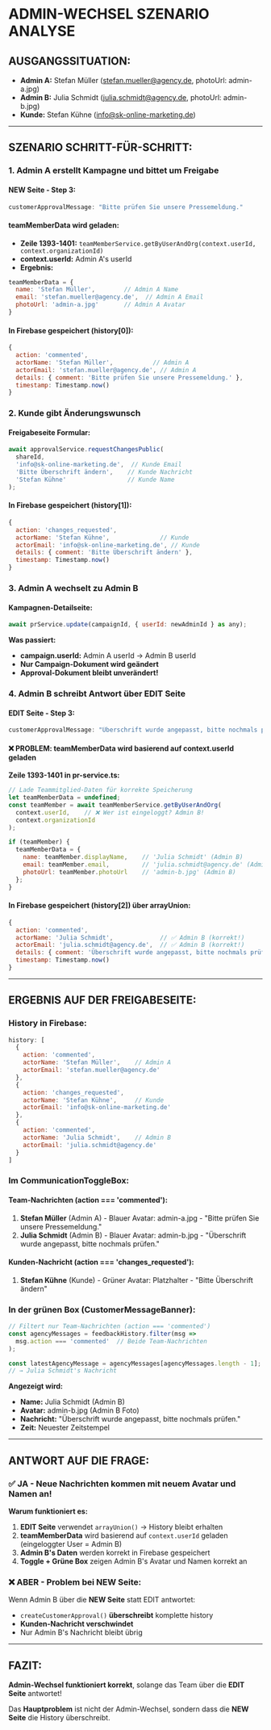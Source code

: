 # ADMIN-WECHSEL SZENARIO ANALYSE

## AUSGANGSSITUATION:
- **Admin A:** Stefan Müller (stefan.mueller@agency.de, photoUrl: admin-a.jpg)
- **Admin B:** Julia Schmidt (julia.schmidt@agency.de, photoUrl: admin-b.jpg)
- **Kunde:** Stefan Kühne (info@sk-online-marketing.de)

---

## SZENARIO SCHRITT-FÜR-SCHRITT:

### 1. Admin A erstellt Kampagne und bittet um Freigabe

#### NEW Seite - Step 3:
```javascript
customerApprovalMessage: "Bitte prüfen Sie unsere Pressemeldung."
```

#### teamMemberData wird geladen:
- **Zeile 1393-1401:** `teamMemberService.getByUserAndOrg(context.userId, context.organizationId)`
- **context.userId:** Admin A's userId
- **Ergebnis:**
```javascript
teamMemberData = {
  name: 'Stefan Müller',        // Admin A Name
  email: 'stefan.mueller@agency.de',  // Admin A Email  
  photoUrl: 'admin-a.jpg'       // Admin A Avatar
}
```

#### In Firebase gespeichert (history[0]):
```javascript
{
  action: 'commented',
  actorName: 'Stefan Müller',           // Admin A
  actorEmail: 'stefan.mueller@agency.de', // Admin A
  details: { comment: 'Bitte prüfen Sie unsere Pressemeldung.' },
  timestamp: Timestamp.now()
}
```

### 2. Kunde gibt Änderungswunsch

#### Freigabeseite Formular:
```javascript
await approvalService.requestChangesPublic(
  shareId,
  'info@sk-online-marketing.de',  // Kunde Email
  'Bitte Überschrift ändern',    // Kunde Nachricht
  'Stefan Kühne'                 // Kunde Name
);
```

#### In Firebase gespeichert (history[1]):
```javascript
{
  action: 'changes_requested',
  actorName: 'Stefan Kühne',              // Kunde
  actorEmail: 'info@sk-online-marketing.de', // Kunde
  details: { comment: 'Bitte Überschrift ändern' },
  timestamp: Timestamp.now()
}
```

### 3. Admin A wechselt zu Admin B

#### Kampagnen-Detailseite:
```javascript
await prService.update(campaignId, { userId: newAdminId } as any);
```

**Was passiert:**
- **campaign.userId:** Admin A userId → Admin B userId
- **Nur Campaign-Dokument wird geändert**
- **Approval-Dokument bleibt unverändert!**

### 4. Admin B schreibt Antwort über EDIT Seite

#### EDIT Seite - Step 3:
```javascript
customerApprovalMessage: "Überschrift wurde angepasst, bitte nochmals prüfen."
```

#### ❌ PROBLEM: teamMemberData wird basierend auf context.userId geladen

**Zeile 1393-1401 in pr-service.ts:**
```javascript
// Lade Teammitglied-Daten für korrekte Speicherung
let teamMemberData = undefined;
const teamMember = await teamMemberService.getByUserAndOrg(
  context.userId,    // ❌ Wer ist eingeloggt? Admin B!
  context.organizationId
);

if (teamMember) {
  teamMemberData = {
    name: teamMember.displayName,    // 'Julia Schmidt' (Admin B)
    email: teamMember.email,         // 'julia.schmidt@agency.de' (Admin B)  
    photoUrl: teamMember.photoUrl    // 'admin-b.jpg' (Admin B)
  };
}
```

#### In Firebase gespeichert (history[2]) über arrayUnion:
```javascript
{
  action: 'commented',
  actorName: 'Julia Schmidt',             // ✅ Admin B (korrekt!)
  actorEmail: 'julia.schmidt@agency.de',  // ✅ Admin B (korrekt!)
  details: { comment: 'Überschrift wurde angepasst, bitte nochmals prüfen.' },
  timestamp: Timestamp.now()
}
```

---

## ERGEBNIS AUF DER FREIGABESEITE:

### History in Firebase:
```javascript
history: [
  {
    action: 'commented',
    actorName: 'Stefan Müller',    // Admin A
    actorEmail: 'stefan.mueller@agency.de'
  },
  {
    action: 'changes_requested', 
    actorName: 'Stefan Kühne',     // Kunde
    actorEmail: 'info@sk-online-marketing.de'
  },
  {
    action: 'commented',
    actorName: 'Julia Schmidt',    // Admin B
    actorEmail: 'julia.schmidt@agency.de'
  }
]
```

### Im CommunicationToggleBox:

#### Team-Nachrichten (action === 'commented'):
1. **Stefan Müller** (Admin A) - Blauer Avatar: admin-a.jpg - "Bitte prüfen Sie unsere Pressemeldung."
2. **Julia Schmidt** (Admin B) - Blauer Avatar: admin-b.jpg - "Überschrift wurde angepasst, bitte nochmals prüfen."

#### Kunden-Nachricht (action === 'changes_requested'):
1. **Stefan Kühne** (Kunde) - Grüner Avatar: Platzhalter - "Bitte Überschrift ändern"

### In der grünen Box (CustomerMessageBanner):

```javascript
// Filtert nur Team-Nachrichten (action === 'commented')
const agencyMessages = feedbackHistory.filter(msg => 
  msg.action === 'commented'  // Beide Team-Nachrichten
);

const latestAgencyMessage = agencyMessages[agencyMessages.length - 1];
// → Julia Schmidt's Nachricht
```

**Angezeigt wird:**
- **Name:** Julia Schmidt (Admin B)
- **Avatar:** admin-b.jpg (Admin B Foto)
- **Nachricht:** "Überschrift wurde angepasst, bitte nochmals prüfen."
- **Zeit:** Neuester Zeitstempel

---

## ANTWORT AUF DIE FRAGE:

### ✅ JA - Neue Nachrichten kommen mit neuem Avatar und Namen an!

**Warum funktioniert es:**
1. **EDIT Seite** verwendet `arrayUnion()` → History bleibt erhalten
2. **teamMemberData** wird basierend auf `context.userId` geladen (eingeloggter User = Admin B)
3. **Admin B's Daten** werden korrekt in Firebase gespeichert
4. **Toggle + Grüne Box** zeigen Admin B's Avatar und Namen korrekt an

### ❌ ABER - Problem bei NEW Seite:

Wenn Admin B über die **NEW Seite** statt EDIT antwortet:
- `createCustomerApproval()` **überschreibt** komplette history
- **Kunden-Nachricht verschwindet**
- Nur Admin B's Nachricht bleibt übrig

---

## FAZIT:

**Admin-Wechsel funktioniert korrekt**, solange das Team über die **EDIT Seite** antwortet!

Das **Hauptproblem** ist nicht der Admin-Wechsel, sondern dass die **NEW Seite** die History überschreibt.